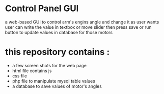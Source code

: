 # Control Panel GUI
a web-based GUI to control arm's engins angle and change it as user wants
user can write the value in textbox or move slider 
then press save or run button to update values in database for those motors

# this repository contains :
* a few screen shots for the web page 
* html file contains js  
* css file
* php file to manipulate mysql table values
* a database to save values of motor's angles

